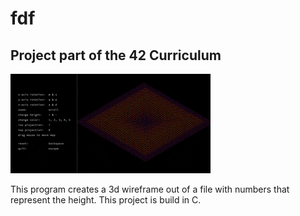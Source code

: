 # fdf
## Project part of the 42 Curriculum

![Demo](https://github.com/mminkjan/fdf/blob/master/fdf.gif)

This program creates a 3d wireframe out of a file with numbers that represent the height. This project is build in C.
